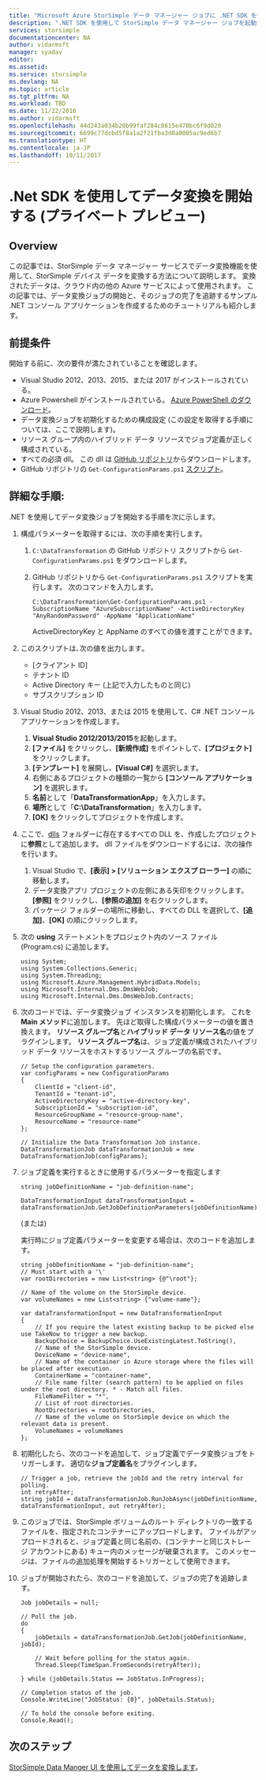 ```yaml
---
title: "Microsoft Azure StorSimple データ マネージャー ジョブに .NET SDK を使用する | Microsoft Docs"
description: ".NET SDK を使用して StorSimple データ マネージャー ジョブを起動する方法について説明します (プライベート プレビュー)"
services: storsimple
documentationcenter: NA
author: vidarmsft
manager: syadav
editor: 
ms.assetid: 
ms.service: storsimple
ms.devlang: NA
ms.topic: article
ms.tgt_pltfrm: NA
ms.workload: TBD
ms.date: 11/22/2016
ms.author: vidarmsft
ms.openlocfilehash: 44d243a034b20b99faf284c8615e470bc6f9d020
ms.sourcegitcommit: 6699c77dcbd5f8a1a2f21fba3d0a0005ac9ed6b7
ms.translationtype: HT
ms.contentlocale: ja-JP
ms.lasthandoff: 10/11/2017
---
```

# <a name="use-the-net-sdk-to-initiate-data-transformation-private-preview"></a>.Net SDK を使用してデータ変換を開始する (プライベート プレビュー)

## <a name="overview"></a>Overview

この記事では、StorSimple データ マネージャー サービスでデータ変換機能を使用して、StorSimple デバイス データを変換する方法について説明します。 変換されたデータは、クラウド内の他の Azure サービスによって使用されます。 この記事では、データ変換ジョブの開始と、そのジョブの完了を追跡するサンプル .NET コンソール アプリケーションを作成するためのチュートリアルも紹介します。

## <a name="prerequisites"></a>前提条件

開始する前に、次の要件が満たされていることを確認します。
*   Visual Studio 2012、2013、2015、または 2017 がインストールされている。
*   Azure Powershell がインストールされている。 [Azure PowerShell のダウンロード](https://azure.microsoft.com/documentation/articles/powershell-install-configure/)。
*   データ変換ジョブを初期化するための構成設定 (この設定を取得する手順については、ここで説明します)。
*   リソース グループ内のハイブリッド データ リソースでジョブ定義が正しく構成されている。
*   すべての必須 dll。 この dll は [GitHub リポジトリ](https://github.com/Azure-Samples/storsimple-dotnet-data-manager-get-started/tree/master/Data_Manager_Job_Run/dlls)からダウンロードします。
*   GitHub リポジトリの `Get-ConfigurationParams.ps1` [スクリプト](https://github.com/Azure-Samples/storsimple-dotnet-data-manager-get-started/blob/master/Data_Manager_Job_Run/Get-ConfigurationParams.ps1)。

## <a name="step-by-step"></a>詳細な手順:

.NET を使用してデータ変換ジョブを開始する手順を次に示します。

1. 構成パラメーターを取得するには、次の手順を実行します。
    1. `C:\DataTransformation` の GitHub リポジトリ スクリプトから `Get-ConfigurationParams.ps1` をダウンロードします。
    1. GitHub リポジトリから `Get-ConfigurationParams.ps1` スクリプトを実行します。 次のコマンドを入力します。

        ```
        C:\DataTransformation\Get-ConfigurationParams.ps1 -SubscriptionName "AzureSubscriptionName" -ActiveDirectoryKey "AnyRandomPassword" -AppName "ApplicationName"
         ```
        ActiveDirectoryKey と AppName のすべての値を渡すことができます。


2. このスクリプトは､次の値を出力します｡
    * [クライアント ID]
    * テナント ID
    * Active Directory キー (上記で入力したものと同じ)
    * サブスクリプション ID

3. Visual Studio 2012、2013、または 2015 を使用して、C# .NET コンソール アプリケーションを作成します。

    1. **Visual Studio 2012/2013/2015**を起動します。
    1. **[ファイル]** をクリックし、**[新規作成]** をポイントして、**[プロジェクト]** をクリックします。
    2. **[テンプレート]** を展開し、**[Visual C#]** を選択します。
    3. 右側にあるプロジェクトの種類の一覧から **[コンソール アプリケーション]** を選択します。
    4. **名前**として「**DataTransformationApp**」を入力します。
    5. **場所**として「**C:\DataTransformation**」を入力します。
    6. **[OK]** をクリックしてプロジェクトを作成します。

4.  ここで、[dlls](https://github.com/Azure-Samples/storsimple-dotnet-data-manager-get-started/tree/master/Data_Manager_Job_Run/dlls) フォルダーに存在するすべての DLL を、作成したプロジェクトに**参照**として追加します。 dll ファイルをダウンロードするには、次の操作を行います。

    1. Visual Studio で、**[表示] > [ソリューション エクスプ ローラー]** の順に移動します。
    1. データ変換アプリ プロジェクトの左側にある矢印をクリックします。 **[参照]** をクリックし、**[参照の追加]** を右クリックします。
    2. パッケージ フォルダーの場所に移動し、すべての DLL を選択して、**[追加]**、**[OK]** の順にクリックします。

5. 次の **using** ステートメントをプロジェクト内のソース ファイル (Program.cs) に追加します。

    ```
    using System;
    using System.Collections.Generic;
    using System.Threading;
    using Microsoft.Azure.Management.HybridData.Models;
    using Microsoft.Internal.Dms.DmsWebJob;
    using Microsoft.Internal.Dms.DmsWebJob.Contracts;
    ```


6. 次のコードでは、データ変換ジョブ インスタンスを初期化します。 これを **Main メソッド**に追加します。 先ほど取得した構成パラメーターの値を置き換えます。 **リソース グループ名**と**ハイブリッド データ リソース名**の値をプラグインします。 **リソース グループ名**は、ジョブ定義が構成されたハイブリッド データ リソースをホストするリソース グループの名前です。

    ```
    // Setup the configuration parameters.
    var configParams = new ConfigurationParams
    {
        ClientId = "client-id",
        TenantId = "tenant-id",
        ActiveDirectoryKey = "active-directory-key",
        SubscriptionId = "subscription-id",
        ResourceGroupName = "resource-group-name",
        ResourceName = "resource-name"
    };

    // Initialize the Data Transformation Job instance.
    DataTransformationJob dataTransformationJob = new DataTransformationJob(configParams);

    ```

7. ジョブ定義を実行するときに使用するパラメーターを指定します

    ```
    string jobDefinitionName = "job-definition-name";

    DataTransformationInput dataTransformationInput = dataTransformationJob.GetJobDefinitionParameters(jobDefinitionName);

    ```

    (または)

    実行時にジョブ定義パラメーターを変更する場合は、次のコードを追加します。

    ```
    string jobDefinitionName = "job-definition-name";
    // Must start with a '\'
    var rootDirectories = new List<string> {@"\root"};

    // Name of the volume on the StorSimple device.
    var volumeNames = new List<string> {"volume-name"};

    var dataTransformationInput = new DataTransformationInput
    {
        // If you require the latest existing backup to be picked else use TakeNow to trigger a new backup.
        BackupChoice = BackupChoice.UseExistingLatest.ToString(),
        // Name of the StorSimple device.
        DeviceName = "device-name",
        // Name of the container in Azure storage where the files will be placed after execution.
        ContainerName = "container-name",
        // File name filter (search pattern) to be applied on files under the root directory. * - Match all files.
        FileNameFilter = "*",
        // List of root directories.
        RootDirectories = rootDirectories,
        // Name of the volume on StorSimple device on which the relevant data is present. 
        VolumeNames = volumeNames
    };
    
    ```

8. 初期化したら、次のコードを追加して、ジョブ定義でデータ変換ジョブをトリガーします。 適切な**ジョブ定義名**をプラグインします。

    ```
    // Trigger a job, retrieve the jobId and the retry interval for polling.
    int retryAfter;
    string jobId = dataTransformationJob.RunJobAsync(jobDefinitionName, 
    dataTransformationInput, out retryAfter);

    ```

9. このジョブでは、StorSimple ボリュームのルート ディレクトリの一致するファイルを、指定されたコンテナーにアップロードします。 ファイルがアップロードされると、ジョブ定義と同じ名前の、(コンテナーと同じストレージ アカウントにある) キュー内のメッセージが破棄されます。 このメッセージは、ファイルの追加処理を開始するトリガーとして使用できます。

10. ジョブが開始されたら、次のコードを追加して、ジョブの完了を追跡します。

    ```
    Job jobDetails = null;

    // Poll the job.
    do
    {
        jobDetails = dataTransformationJob.GetJob(jobDefinitionName, jobId);

        // Wait before polling for the status again.
        Thread.Sleep(TimeSpan.FromSeconds(retryAfter));

    } while (jobDetails.Status == JobStatus.InProgress);

    // Completion status of the job.
    Console.WriteLine("JobStatus: {0}", jobDetails.Status);
    
    // To hold the console before exiting.
    Console.Read();

    ```


## <a name="next-steps"></a>次のステップ

[StorSimple Data Manger UI を使用してデータを変換します](storsimple-data-manager-ui.md)。
